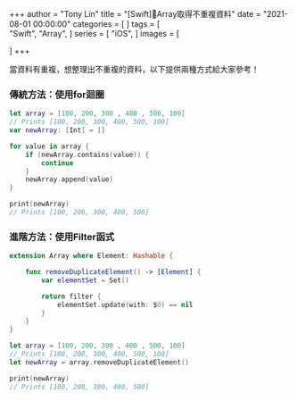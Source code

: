 +++
author = "Tony Lin"
title = "[Swift]Array取得不重複資料"
date = "2021-08-01 00:00:00"
categories = [
]
tags = [    
  "Swift",
  "Array",
]
series = [
  "iOS",
]
images = [
  
]
+++

當資料有重複，想整理出不重複的資料，以下提供兩種方式給大家參考！
<!--more-->

### 傳統方法：使用for迴圈

```Swift
let array = [100, 200, 300 , 400 , 500, 100]  
// Prints [100, 200, 300, 400, 500, 100]
var newArray: [Int] = []

for value in array {
    if (newArray.contains(value)) {
        continue
    }
    newArray.append(value)
}

print(newArray)
// Prints [100, 200, 300, 400, 500]
```
    
### 進階方法：使用Filter函式

```Swift
extension Array where Element: Hashable {

    func removeDuplicateElement() -> [Element] {
        var elementSet = Set()

        return filter {
            elementSet.update(with: $0) == nil
        }
    }
}

let array = [100, 200, 300 , 400 , 500, 100]
// Prints [100, 200, 300, 400, 500, 100]
let newArray = array.removeDuplicateElement()

print(newArray)
// Prints [100, 200, 300, 400, 500]
```
